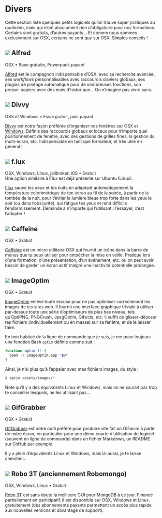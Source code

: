# Divers

Cette section liste quelques petits logiciels qu’on trouve super pratiques au quotidien, mais qui n’ont absolument rien d’obligatoire pour nos formations.  Certains sont gratuits, d’autres payants…  Et comme nous sommes exclusivment sur OSX, certains ne sont *que* sur OSX.  Simples conseils !

## ![](../images/logo-alfred.png) Alfred

<p class="software-info">OSX • Base gratuite, Powerpack payant</p>

[Alfred](https://www.alfredapp.com/) est le compagnon indispensable d’OSX, avec sa recherche avancée, ses *workflows* personnalisables avec raccourcis claviers globaux, ses plugins de pilotage automatique pour de nombreuses fonctions, son presse-papiers avec des mois d’historique…  On n’imagine pas vivre sans.

## ![](../images/logo-divvy.png) Divvy

<p class="software-info">OSX et Windows • Essai gratuit, puis payant</p>

[Divvy](http://mizage.com/divvy/) est notre façon préférée d’organiser nos fenêtres sur OSX et [Windows](http://mizage.com/windivvy/).  Définis des raccourcis globaux et locaux pour n’importe quel positionnement de fenêtre, avec des gestions de grilles fines, la gestion du multi-écran, etc.  Indispensable en tant que formateur, et très utile en général !

## ![](../images/logo-flux.png) f.lux

<p class="software-info">OSX, Windows, Linux, jailbroken iOS • Gratuit<br />Une option similaire à Flux est déjà présente sur Ubuntu (Linux).</p>

[f.lux](https://justgetflux.com/) sauve tes yeux et tes nuits en adaptant automatiquement la témpérature colorimétrique de ton écran au fil de la soirée, à partir de la tombée de la nuit, pour t’éviter la lumière bleue trop forte dans les yeux le soir (ou dans l’obscurité), qui fatigue tes yeux et rend difficile l’endormissement.  Demande à n’importe qui l’utilisant : l’essayer, c’est l’adopter !

## ![](../images/logo-caffeine.png) Caffeine

<p class="software-info">OSX • Gratuit</p>

[Caffeine](http://lightheadsw.com/caffeine/) est un micro utilitaire OSX qui fournit un icône dans la barre de menus que tu peux utiliser pour empêcher la mise en veille.  Pratique lors d’une formation, d’une présentation, d’un événement, etc. où on peut avoir besoin de garder un écran actif malgré une inactivité potentielle prolongée.

## ![](../images/logo-imageoptim.png) ImageOptim

<p class="software-info">OSX • Gratuit</p>

[ImageOptim](https://imageoptim.com/fr.html) enlève toute excuse pour ne pas optimiser correctement les images de tes sites web.  Il fournit une interface graphique triviale à utiliser par-dessus toute une série d’optimiseurs de plus bas niveau, tels qu’OptiPNG, PNGCrush, JpegOptim, Gifsicle, etc.  Il suffit de glisser-déposer tes fichiers (individuellement ou en masse) sur sa fenêtre, et de le laisser faire.

En bon habitué de la ligne de commande que je suis, je me pose toujours une fonction Bash `optim` définie comme suit :

```bash
function optim () {
  open -a ImageOptim.app "$@"
}
```

Ainsi, je n’ai plus qu’à l’appeler avec mes fichiers images, du style :

```bash
$ optim assets/images/*
```

Note qu’îl y a des équivalents Linux et Windows, mais on ne saurait pas trop te conseiller lesquels, ne les utilisant pas…

## ![](../images/logo-gifgrabber.png) GifGrabber

<p class="software-info">OSX • Gratuit</p>

[GifGrabber](http://www.gifgrabber.com/) est notre outil préféré pour produire vite fait un GIFanim à partir de notre écran, en particulier pour une démo courte d’utilisation de logiciel (souvent en ligne de commande) dans un fichier Markdown, un README sur GitHub par exemple.

Il y a plein d’équivalents Linux et Windows, mais là-aussi, je te laisse chercher…

## ![](../images/logo-robomongo.png) Robo 3T (anciennement Robomongo)

<p class="software-info">OSX, Windows, Linux • Gratuit</p>

[Robo 3T](https://robomongo.org/) est sans doute la meilleure GUI pour MongoDB à ce jour.  Financé partiellement en participatif, il est disponible sur OSX, Windows et Linux, gratuitement (des abonnements payants permettent un accès plus rapide aux nouvelles versions et davantage de support).
